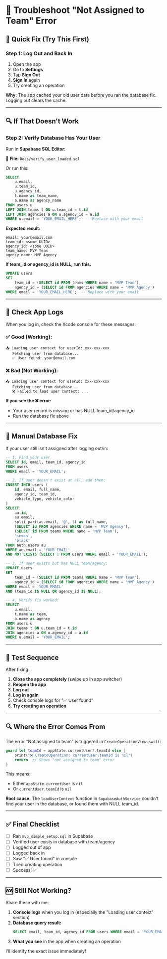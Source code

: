 # 🔧 Troubleshoot "Not Assigned to Team" Error

## 🎯 **Quick Fix (Try This First)**

### **Step 1: Log Out and Back In**
1. Open the app
2. Go to **Settings**
3. Tap **Sign Out**
4. **Sign In** again
5. Try creating an operation

**Why:** The app cached your old user data before you ran the database fix. Logging out clears the cache.

---

## 🔍 **If That Doesn't Work**

### **Step 2: Verify Database Has Your User**

Run in **Supabase SQL Editor**:

📁 **File:** `Docs/verify_user_loaded.sql`

Or run this:
```sql
SELECT 
    u.email,
    u.team_id,
    u.agency_id,
    t.name as team_name,
    a.name as agency_name
FROM users u
LEFT JOIN teams t ON u.team_id = t.id
LEFT JOIN agencies a ON u.agency_id = a.id
WHERE u.email = 'YOUR_EMAIL_HERE';  -- Replace with your email
```

**Expected result:**
```
email: your@email.com
team_id: <some UUID>
agency_id: <some UUID>
team_name: MVP Team
agency_name: MVP Agency
```

**If team_id or agency_id is NULL, run this:**
```sql
UPDATE users
SET 
    team_id = (SELECT id FROM teams WHERE name = 'MVP Team'),
    agency_id = (SELECT id FROM agencies WHERE name = 'MVP Agency')
WHERE email = 'YOUR_EMAIL_HERE';  -- Replace with your email
```

---

## 🐛 **Check App Logs**

When you log in, check the Xcode console for these messages:

### **✅ Good (Working):**
```
📥 Loading user context for userId: xxx-xxx-xxx
   Fetching user from database...
   ✅ User found: your@email.com
```

### **❌ Bad (Not Working):**
```
📥 Loading user context for userId: xxx-xxx-xxx
   Fetching user from database...
   ❌ Failed to load user context: ...
```

**If you see the ❌ error:**
- Your user record is missing or has NULL team_id/agency_id
- Run the database fix above

---

## 🔧 **Manual Database Fix**

If your user still isn't assigned after logging out/in:

```sql
-- 1. Find your user
SELECT id, email, team_id, agency_id 
FROM users 
WHERE email = 'YOUR_EMAIL';

-- 2. If user doesn't exist at all, add them:
INSERT INTO users (
    id, email, full_name,
    agency_id, team_id,
    vehicle_type, vehicle_color
)
SELECT 
    au.id,
    au.email,
    split_part(au.email, '@', 1) as full_name,
    (SELECT id FROM agencies WHERE name = 'MVP Agency'),
    (SELECT id FROM teams WHERE name = 'MVP Team'),
    'sedan',
    'black'
FROM auth.users au
WHERE au.email = 'YOUR_EMAIL'
AND NOT EXISTS (SELECT 1 FROM users WHERE email = 'YOUR_EMAIL');

-- 3. If user exists but has NULL team/agency:
UPDATE users
SET 
    team_id = (SELECT id FROM teams WHERE name = 'MVP Team'),
    agency_id = (SELECT id FROM agencies WHERE name = 'MVP Agency')
WHERE email = 'YOUR_EMAIL'
AND (team_id IS NULL OR agency_id IS NULL);

-- 4. Verify fix worked:
SELECT 
    u.email,
    t.name as team,
    a.name as agency
FROM users u
JOIN teams t ON u.team_id = t.id
JOIN agencies a ON u.agency_id = a.id
WHERE u.email = 'YOUR_EMAIL';
```

---

## 🧪 **Test Sequence**

After fixing:

1. **Close the app completely** (swipe up in app switcher)
2. **Reopen the app**
3. **Log out**
4. **Log in again**
5. Check console logs for "✅ User found"
6. **Try creating an operation**

---

## 🔍 **Where the Error Comes From**

The error "Not assigned to team" is triggered in `CreateOperationView.swift`:

```swift
guard let teamId = appState.currentUser?.teamId else {
    print("❌ CreateOperation: currentUser.teamId is nil")
    return  // Shows "not assigned to team" error
}
```

This means:
- Either `appState.currentUser` is `nil`
- Or `currentUser.teamId` is `nil`

**Root cause:** The `loadUserContext` function in `SupabaseAuthService` couldn't find your user in the database, or found them with NULL team_id.

---

## ✅ **Final Checklist**

- [ ] Ran `mvp_simple_setup.sql` in Supabase
- [ ] Verified user exists in database with team/agency
- [ ] Logged out of app
- [ ] Logged back in
- [ ] Saw "✅ User found" in console
- [ ] Tried creating operation
- [ ] Success! ✅

---

## 🆘 **Still Not Working?**

Share these with me:

1. **Console logs** when you log in (especially the "Loading user context" section)
2. **Database query result:**
   ```sql
   SELECT email, team_id, agency_id FROM users WHERE email = 'YOUR_EMAIL';
   ```
3. **What you see** in the app when creating an operation

I'll identify the exact issue immediately!


